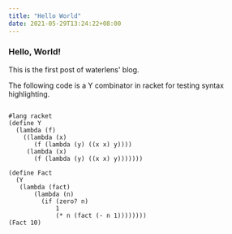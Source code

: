 ```yaml
---
title: "Hello World"
date: 2021-05-29T13:24:22+08:00
---
```


### Hello, World!

This is the first post of waterlens' blog.

The following code is a Y combinator in racket for testing syntax highlighting.

<pre><code class="language-racket match-braces rainbow-braces">
#lang racket
(define Y
  (lambda (f)
    ((lambda (x)
       (f (lambda (y) ((x x) y))))
     (lambda (x)
       (f (lambda (y) ((x x) y)))))))

(define Fact
  (Y
   (lambda (fact)
       (lambda (n)
         (if (zero? n)
             1
             (* n (fact (- n 1))))))))
(Fact 10)
</code></pre>